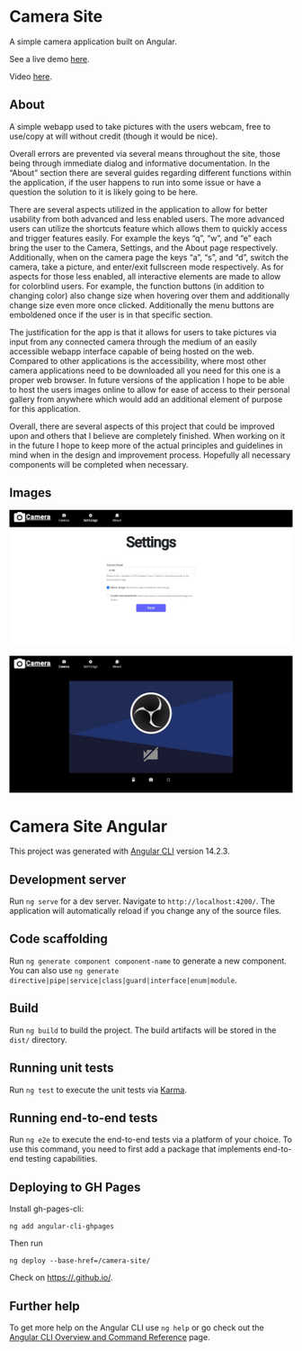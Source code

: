 # Camera Site
A simple camera application built on Angular. 

See a live demo [here](https://vmc-7645.github.io/camera-site/main).

Video [here](https://youtu.be/hGS0M45q2cs).

## About
A simple webapp used to take pictures with the users webcam, free to use/copy at will without credit (though it would be nice).

Overall errors are prevented via several means throughout the site, those being through immediate dialog and informative documentation. In the “About” section there are several guides regarding different functions within the application, if the user happens to run into some issue or have a question the solution to it is likely going to be here.

There are several aspects utilized in the application to allow for better usability from both advanced and less enabled users. The more advanced users can utilize the shortcuts feature which allows them to quickly access and trigger features easily. For example the keys “q”, “w”, and “e” each bring the user to the Camera, Settings, and the About page respectively. Additionally, when on the camera page the keys “a”, “s”, and “d”, switch the camera, take a picture, and enter/exit fullscreen mode respectively. As for aspects for those less enabled, all interactive elements are made to allow for colorblind users. For example, the function buttons (in addition to changing color) also change size when hovering over them and additionally change size even more once clicked. Additionally the menu buttons are emboldened once if the user is in that specific section. 

The justification for the app is that it allows for users to take pictures via input from any connected camera through the medium of an easily accessible webapp interface capable of being hosted on the web. Compared to other applications is the accessibility, where most other camera applications need to be downloaded all you need for this one is a proper web browser. In future versions of the application I hope to be able to host the users images online to allow for ease of access to their personal gallery from anywhere which would add an additional element of purpose for this application. 

Overall, there are several aspects of this project that could be improved upon and others that I believe are completely finished. When working on it in the future I hope to keep more of the actual principles and guidelines in mind when in the design and improvement process. Hopefully all necessary components will be completed when necessary.


## Images

![Settings](READMEmedia/settings.jpg?raw=true "Settings")

![Camera](READMEmedia/camera.jpg?raw=true "Camera")

# Camera Site Angular

This project was generated with [Angular CLI](https://github.com/angular/angular-cli) version 14.2.3.

## Development server

Run `ng serve` for a dev server. Navigate to `http://localhost:4200/`. The application will automatically reload if you change any of the source files.

## Code scaffolding

Run `ng generate component component-name` to generate a new component. You can also use `ng generate directive|pipe|service|class|guard|interface|enum|module`.

## Build

Run `ng build` to build the project. The build artifacts will be stored in the `dist/` directory.

## Running unit tests

Run `ng test` to execute the unit tests via [Karma](https://karma-runner.github.io).

## Running end-to-end tests

Run `ng e2e` to execute the end-to-end tests via a platform of your choice. To use this command, you need to first add a package that implements end-to-end testing capabilities.

## Deploying to GH Pages

Install gh-pages-cli:

```
ng add angular-cli-ghpages
```

Then run 

```
ng deploy --base-href=/camera-site/
```

Check on [https://<username>.github.io/<repositoryname>](https://vmc-7645.github.io/camera-site).

## Further help

To get more help on the Angular CLI use `ng help` or go check out the [Angular CLI Overview and Command Reference](https://angular.io/cli) page.
